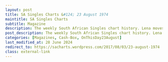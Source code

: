 ```yaml
---
layout: post
title: SA Singles Charts &#124; 23 August 1974
maintitle: SA Singles Charts
subtitle: Magazine
description: The weekly South African Singles chart history. Lena moves down the charts from number 3 to number 5 with Ma! (He’s Making Eyes at Me)
post_description: The weekly South African Singles chart history. Lena moves down the charts from number 3 to number 5 with Ma! (He’s Making Eyes at Me)
categories: [Magazines, Cash-Box, OnThisDay23August]
last_modified_at: 28 June 2024
redirect_to: https://sacharts.wordpress.com/2017/08/03/23-august-1974
class: external-link
---
```


